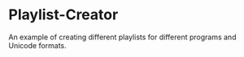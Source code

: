 # Playlist-Creator
An example of creating different playlists for different programs and Unicode formats.
